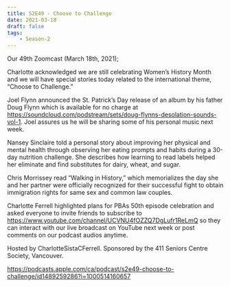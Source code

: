 ```yaml
---
title: S2E49 - Choose to Challenge
date: 2021-03-18
draft: false
tags:
    - Season-2
---
```


Our 49th Zoomcast (March 18th, 2021);

Charlotte acknowledged we are still celebrating Women’s History Month and we will have special stories today related to the international theme, “Choose to Challenge.”

Joel Flynn announced the St. Patrick’s Day release of an album by his father Doug Flynn which is available for no charge at https://soundcloud.com/podstream/sets/doug-flynns-desolation-sounds-vol-1. Joel assures us he will be sharing some of his personal music next week.

Nansey Sinclaire told a personal story about improving her physical and mental health through observing her eating prompts and habits during a 30-day nutrition challenge. She describes how learning to read labels helped her eliminate and find substitutes for dairy, wheat, and sugar.

Chris Morrissey read “Walking in History,” which memorializes the day she and her partner were officially recognized for their successful fight to obtain immigration rights for same sex and common law couples.

Charlotte Ferrell highlighted plans for PBAs 50th episode celebration and asked everyone to invite friends to subscribe to https://www.youtube.com/channel/UCVNU4fOZZQ7DgLufr1ReLmQ so they can interact with our live broadcast on YouTube next week or post comments on our podcast audios anytime.

Hosted by CharlotteSistaCFerrell. Sponsored by the 411 Seniors Centre Society, Vancouver.

https://podcasts.apple.com/ca/podcast/s2e49-choose-to-challenge/id1489259286?i=1000514160657